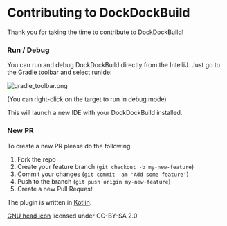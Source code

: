 
Contributing to DockDockBuild
==========================

Thank you for taking the time to contribute to DockDockBuild!

### Run / Debug
You can run and debug DockDockBuild directly from the IntelliJ.
Just go to the Gradle toolbar and select runIde:

![gradle_toolbar.png](https://github.com/intuit/DockDockBuild/blob/master/images/gradle_toolbar.png?raw=true)

(You can right-click on the target to run in debug mode)

This will launch a new IDE with your DockDockBuild installed.

### New PR
To create a new PR please do the following:
1. Fork the repo
2. Create your feature branch (`git checkout -b my-new-feature`)
3. Commit your changes (`git commit -am 'Add some feature'`)
4. Push to the branch (`git push origin my-new-feature`)
5. Create a new Pull Request

The plugin is written in [Kotlin](http://kotlinlang.org/).

[GNU head icon](https://www.gnu.org/graphics/heckert_gnu.html) licensed under CC-BY-SA 2.0
